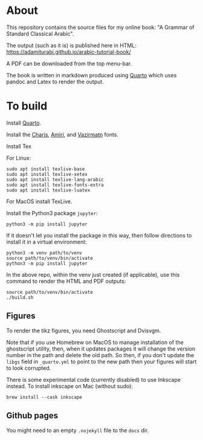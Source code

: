 # About

This repository contains the source files for my online book: "A Grammar of Standard Classical Arabic".

The output (such as it is) is published here in HTML: https://adamiturabi.github.io/arabic-tutorial-book/

A PDF can be downloaded from the top menu-bar. 

The book is written in markdown produced using [Quarto](https://quarto.org/) which uses pandoc and Latex to render the output.

# To build

Install [Quarto](https://quarto.org/docs/get-started/).

Install the [Charis](https://software.sil.org/charis/download/),
[Amiri](https://github.com/alif-type/amiri/releases/latest),
and [Vazirmatn](https://github.com/rastikerdar/vazirmatn/releases/tag/v33.003)
fonts.

Install Tex

For Linux:

```
sudo apt install texlive-base
sudo apt install texlive-xetex
sudo apt install texlive-lang-arabic
sudo apt install texlive-fonts-extra
sudo apt install texlive-luatex
```

For MacOS install TexLive.

Install the Python3 package `jupyter`:

```
python3 -m pip install jupyter
```

If it doesn't let you install the package in this way, then follow directions to install it in a virtual environment:

```
python3 -m venv path/to/venv
source path/to/venv/bin/activate
python3 -m pip install jupyter
```

In the above repo, within the venv just created (if applicable), 
use this command to render the HTML and PDF outputs:

```
source path/to/venv/bin/activate
./build.sh
```

## Figures

To render the tikz figures, you need Ghostscript and Dvisvgm.

Note that if you use Homebrew on MacOS to manage installation of the ghostscript utility, then, when it updates packages it will change the version number in the path and delete the old path. So then, if you don't update the `libgs` field in `_quarto.yml` to point to the new path then your figures will start to look corrupted.

There is some experimental code (currently disabled) to use Inkscape instead.
To install inkscape on Mac (without sudo):

```
brew install --cask inkscape
```

## Github pages

You might need to an empty `.nojekyll` file to the `docs` dir.

